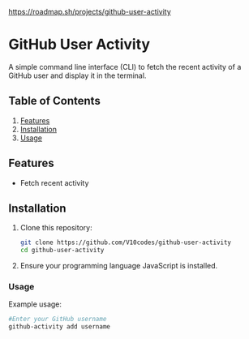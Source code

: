 https://roadmap.sh/projects/github-user-activity

# GitHub User Activity

A simple command line interface (CLI) to fetch the recent activity of a GitHub user and display it in the terminal.

## Table of Contents

1. [Features](#features)
2. [Installation](#installation)
3. [Usage](#usage)

## Features

- Fetch recent activity

## Installation

1. Clone this repository:
   ```bash
   git clone https://github.com/V10codes/github-user-activity
   cd github-user-activity
   ```
2. Ensure your programming language JavaScript is installed.

### Usage

Example usage:

```bash
#Enter your GitHub username
github-activity add username
```
